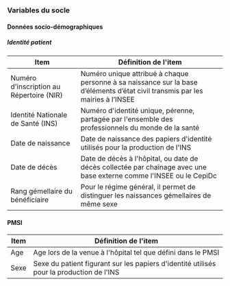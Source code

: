 ### Variables du socle

#### Données socio-démographiques

##### Identité patient

| Item                                     | Définition de l'item                                                                                                           |
|------------------------------------------|--------------------------------------------------------------------------------------------------------------------------------|
| Numéro d'inscription au Répertoire (NIR) | Numéro unique attribué à chaque personne à sa naissance sur la base d’éléments d’état civil transmis par les mairies à l’INSEE |
| Identité Nationale de Santé (INS)        | Numéro d'identité unique, pérenne, partagée par l'ensemble des professionnels du monde de la santé                             |
| Date de naissance                        | Date de naissance des papiers d'identité utilisés pour la production de l'INS                                                  |
| Date de décès                            | Date de décès à l'hôpital, ou date de décès collectée par chaînage avec une base externe comme l'INSEE ou le CepiDc            |
| Rang gémellaire du bénéficiaire          | Pour le régime général, il permet de distinguer les naissances gémellaires de même sexe                                        |

#### PMSI

| Item | Définition de l'item                                                                     |
|------|------------------------------------------------------------------------------------------|
| Age  | Age lors de la venue à l'hôpital tel que défini dans le PMSI                             |
| Sexe | Sexe du patient figurant sur les papiers d'identité utilisés pour la production de l'INS |

